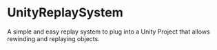 # UnityReplaySystem
A simple and easy replay system to plug into a Unity Project that allows rewinding and replaying objects.
